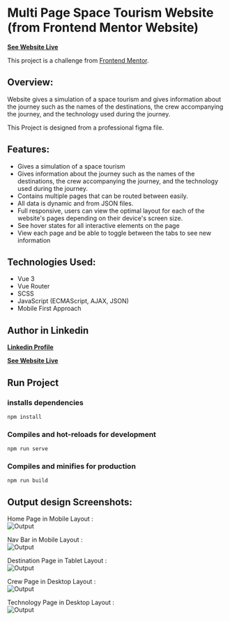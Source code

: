 # Multi Page Space Tourism Website (from Frontend Mentor Website)

**[See Website Live](https://space-tourism-website-vue-a-awad.netlify.app/)**

This project is a challenge from [Frontend Mentor](https://www.frontendmentor.io/challenges/space-tourism-multipage-website-gRWj1URZ3).

## Overview:

Website gives a simulation of a space tourism and gives information about the journey such as the names of the destinations, the crew accompanying the journey, and the technology used during the journey.

This Project is designed from a professional figma file.

## Features:

- Gives a simulation of a space tourism
- Gives information about the journey such as the names of the destinations, the crew accompanying the journey, and the technology used during the journey.
- Contains multiple pages that can be routed between easily.
- All data is dynamic and from JSON files.
- Full responsive, users can view the optimal layout for each of the website's pages depending on their device's screen size.
- See hover states for all interactive elements on the page
- View each page and be able to toggle between the tabs to see new information

## Technologies Used:

- Vue 3
- Vue Router
- SCSS
- JavaScript (ECMAScript, AJAX, JSON)
- Mobile First Approach

## Author in Linkedin

**[Linkedin Profile](https://www.linkedin.com/in/ahmedawad123/)**

**[See Website Live](https://space-tourism-website-vue-a-awad.netlify.app/)**

## Run Project

### installs dependencies

```
npm install
```

### Compiles and hot-reloads for development

```
npm run serve
```

### Compiles and minifies for production

```
npm run build
```

## Output design Screenshots:

Home Page in Mobile Layout : <br />
![Output](/output-screenshots/1.Home-Page-Mobile.png)

Nav Bar in Mobile Layout : <br />
![Output](/output-screenshots/2.Nav-Bar-Mobile.png)

Destination Page in Tablet Layout : <br />
![Output](/output-screenshots/3.Destination-Page-Tablet.png)

Crew Page in Desktop Layout : <br />
![Output](/output-screenshots/4.Crew-Page-Desktop.png)

Technology Page in Desktop Layout : <br />
![Output](/output-screenshots/5.Technology-Page-Desktop.png)
